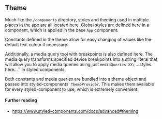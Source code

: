 ## Theme

Much like the `/components` directory, styles and theming used in multiple places in the app are all located here.
Global styles are defined here in a component, which is applied in the base `App` component.

Constants defined in the theme allow for easy changing of values like the default text colour if necessary.

Additionally, a media query tool with breakpoints is also defined here. The media query transforms specified device breakpoints into a string literal that will allow you to apply media queries using just `mediaQueries.XX\` ...styles here...\`` in styled components.

Both constants and media queries are bundled into a theme object and passed into styled-components' `ThemeProvider`. This makes them available for every styled-component to use, which is extremely convenient.

#### Further reading

- https://www.styled-components.com/docs/advanced#theming
